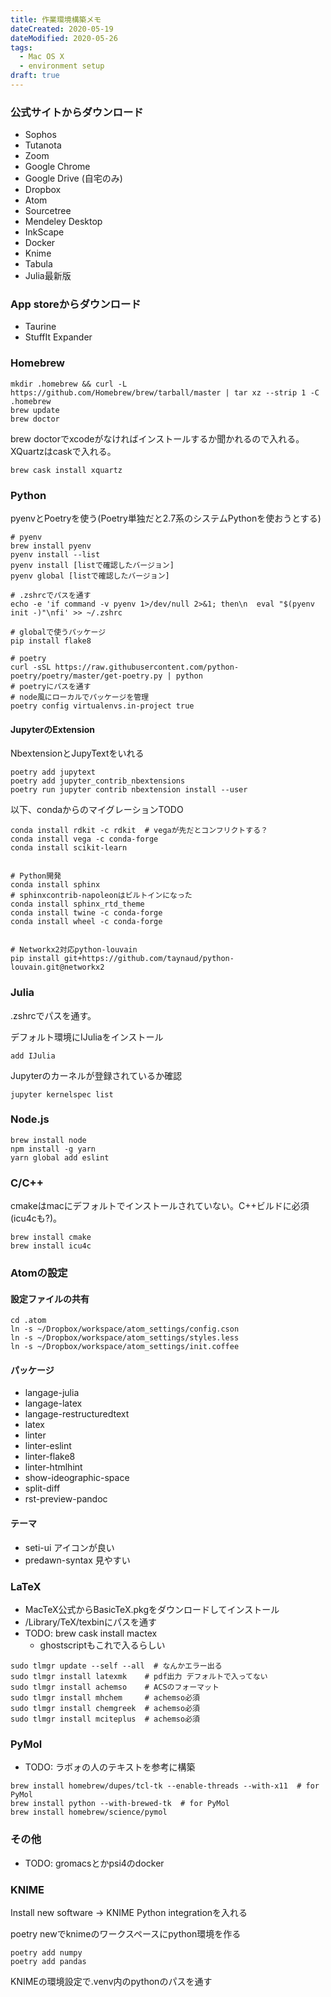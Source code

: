 ```yaml
---
title: 作業環境構築メモ
dateCreated: 2020-05-19
dateModified: 2020-05-26
tags:
  - Mac OS X
  - environment setup
draft: true
---
```



### 公式サイトからダウンロード

- Sophos
- Tutanota
- Zoom
- Google Chrome
- Google Drive (自宅のみ)
- Dropbox
- Atom
- Sourcetree
- Mendeley Desktop
- InkScape
- Docker
- Knime
- Tabula
- Julia最新版



### App storeからダウンロード

- Taurine
- StuffIt Expander



### Homebrew

```
mkdir .homebrew && curl -L https://github.com/Homebrew/brew/tarball/master | tar xz --strip 1 -C .homebrew
brew update
brew doctor
```

brew doctorでxcodeがなければインストールするか聞かれるので入れる。XQuartzはcaskで入れる。

```
brew cask install xquartz
```



### Python

pyenvとPoetryを使う(Poetry単独だと2.7系のシステムPythonを使おうとする)

```
# pyenv
brew install pyenv
pyenv install --list
pyenv install [listで確認したバージョン]
pyenv global [listで確認したバージョン]

# .zshrcでパスを通す
echo -e 'if command -v pyenv 1>/dev/null 2>&1; then\n  eval "$(pyenv init -)"\nfi' >> ~/.zshrc

# globalで使うパッケージ
pip install flake8

# poetry
curl -sSL https://raw.githubusercontent.com/python-poetry/poetry/master/get-poetry.py | python
# poetryにパスを通す
# node風にローカルでパッケージを管理
poetry config virtualenvs.in-project true

```

#### JupyterのExtension

NbextensionとJupyTextをいれる

```
poetry add jupytext
poetry add jupyter_contrib_nbextensions
poetry run jupyter contrib nbextension install --user
```


以下、condaからのマイグレーションTODO

```
conda install rdkit -c rdkit  # vegaが先だとコンフリクトする？
conda install vega -c conda-forge
conda install scikit-learn


# Python開発
conda install sphinx
# sphinxcontrib-napoleonはビルトインになった
conda install sphinx_rtd_theme
conda install twine -c conda-forge
conda install wheel -c conda-forge


# Networkx2対応python-louvain
pip install git+https://github.com/taynaud/python-louvain.git@networkx2

```


### Julia

.zshrcでパスを通す。

デフォルト環境にIJuliaをインストール

```
add IJulia
```

Jupyterのカーネルが登録されているか確認

```
jupyter kernelspec list
```


### Node.js

```
brew install node
npm install -g yarn
yarn global add eslint
```



### C/C++

cmakeはmacにデフォルトでインストールされていない。C++ビルドに必須(icu4cも?)。

```
brew install cmake
brew install icu4c
```



### Atomの設定

#### 設定ファイルの共有

```
cd .atom
ln -s ~/Dropbox/workspace/atom_settings/config.cson
ln -s ~/Dropbox/workspace/atom_settings/styles.less
ln -s ~/Dropbox/workspace/atom_settings/init.coffee
```

#### パッケージ

- langage-julia
- langage-latex
- langage-restructuredtext
- latex
- linter
- linter-eslint
- linter-flake8
- linter-htmlhint
- show-ideographic-space
- split-diff
- rst-preview-pandoc

#### テーマ

- seti-ui アイコンが良い
- predawn-syntax 見やすい



### LaTeX

- MacTeX公式からBasicTeX.pkgをダウンロードしてインストール
- /Library/TeX/texbinにパスを通す
- TODO: brew cask install mactex
  - ghostscriptもこれで入るらしい

```
sudo tlmgr update --self --all  # なんかエラー出る
sudo tlmgr install latexmk    # pdf出力 デフォルトで入ってない
sudo tlmgr install achemso    # ACSのフォーマット
sudo tlmgr install mhchem     # achemso必須
sudo tlmgr install chemgreek  # achemso必須
sudo tlmgr install mciteplus  # achemso必須
```



### PyMol

- TODO: ラボォの人のテキストを参考に構築

```
brew install homebrew/dupes/tcl-tk --enable-threads --with-x11  # for PyMol
brew install python --with-brewed-tk  # for PyMol
brew install homebrew/science/pymol
```



### その他

- TODO: gromacsとかpsi4のdocker




### KNIME

Install new software -> KNIME Python integrationを入れる

poetry newでknimeのワークスペースにpython環境を作る

```
poetry add numpy
poetry add pandas
```

KNIMEの環境設定で.venv内のpythonのパスを通す
